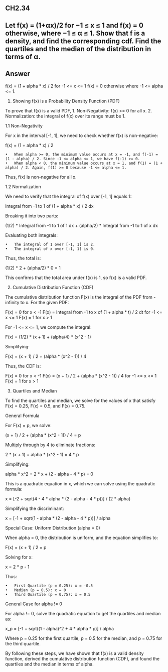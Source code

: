 ## CH2.34
## Let f(x) = (1+αx)/2 for −1 ≤ x ≤ 1 and f(x) = 0 otherwise, where −1 ≤ α ≤ 1. Show that f is a density, and find the corresponding cdf. Find the quartiles and the median of the distribution in terms of α.

## Answer 

f(x) = (1 + alpha * x) / 2   for -1 <= x <= 1
f(x) = 0 otherwise
where -1 <= alpha <= 1.

1. Showing f(x) is a Probability Density Function (PDF)

To prove that f(x) is a valid PDF,
	1.	Non-Negativity: f(x) >= 0 for all x.
	2.	Normalization: the integral of f(x) over its range must be 1.

1.1 Non-Negativity

For x in the interval [-1, 1], we need to check whether f(x) is non-negative:

f(x) = (1 + alpha * x) / 2

	•	When alpha >= 0, the minimum value occurs at x = -1, and f(-1) = (1 - alpha) / 2. Since -1 <= alpha <= 1, we have f(-1) >= 0.
	•	When alpha < 0, the minimum value occurs at x = 1, and f(1) = (1 + alpha) / 2. Again, f(1) >= 0 because -1 <= alpha <= 1.

Thus, f(x) is non-negative for all x.

1.2 Normalization

We need to verify that the integral of f(x) over [-1, 1] equals 1:

Integral from -1 to 1 of (1 + alpha * x) / 2 dx

Breaking it into two parts:

(1/2) * Integral from -1 to 1 of 1 dx + (alpha/2) * Integral from -1 to 1 of x dx

Evaluating both integrals:

	•	The integral of 1 over [-1, 1] is 2.
	•	The integral of x over [-1, 1] is 0.

Thus, the total is:

(1/2) * 2 + (alpha/2) * 0 = 1

This confirms that the total area under f(x) is 1, so f(x) is a valid PDF.

2. Cumulative Distribution Function (CDF)

The cumulative distribution function F(x) is the integral of the PDF from -infinity to x. For the given PDF:

F(x) = 0 for x < -1
F(x) = Integral from -1 to x of (1 + alpha * t) / 2 dt for -1 <= x <= 1
F(x) = 1 for x > 1

For -1 <= x <= 1, we compute the integral:

F(x) = (1/2) * (x + 1) + (alpha/4) * (x^2 - 1)

Simplifying:

F(x) = (x + 1) / 2 + (alpha * (x^2 - 1)) / 4

Thus, the CDF is:

F(x) = 0 for x < -1
F(x) = (x + 1) / 2 + (alpha * (x^2 - 1)) / 4 for -1 <= x <= 1
F(x) = 1 for x > 1

3. Quartiles and Median

To find the quartiles and median, we solve for the values of x that satisfy F(x) = 0.25, F(x) = 0.5, and F(x) = 0.75.

General Formula

For F(x) = p, we solve:

(x + 1) / 2 + (alpha * (x^2 - 1)) / 4 = p

Multiply through by 4 to eliminate fractions:

2 * (x + 1) + alpha * (x^2 - 1) = 4 * p

Simplifying:

alpha * x^2 + 2 * x + (2 - alpha - 4 * p) = 0

This is a quadratic equation in x, which we can solve using the quadratic formula:

x = [-2 + sqrt(4 - 4 * alpha * (2 - alpha - 4 * p))] / (2 * alpha)

Simplifying the discriminant:

x = [-1 + sqrt(1 - alpha * (2 - alpha - 4 * p))] / alpha

Special Case: Uniform Distribution (alpha = 0)

When alpha = 0, the distribution is uniform, and the equation simplifies to:

F(x) = (x + 1) / 2 = p

Solving for x:

x = 2 * p - 1

Thus:

	•	First Quartile (p = 0.25): x = -0.5
	•	Median (p = 0.5): x = 0
	•	Third Quartile (p = 0.75): x = 0.5

General Case for alpha != 0

For alpha != 0, solve the quadratic equation to get the quartiles and median as:

x_p = [-1 + sqrt((1 - alpha)^2 + 4 * alpha * p)] / alpha

Where p = 0.25 for the first quartile, p = 0.5 for the median, and p = 0.75 for the third quartile.

By following these steps, we have shown that f(x) is a valid density function, derived the cumulative distribution function (CDF), and found the quartiles and the median in terms of alpha.

